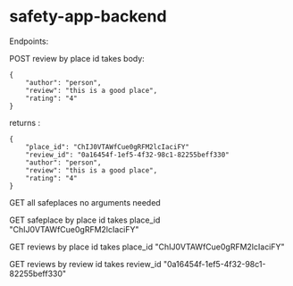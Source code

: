 # safety-app-backend


Endpoints:

POST review by place id
takes body: 
```
{
	"author": "person",
	"review": "this is a good place",
	"rating": "4"
}
```
returns : 
```
{
	"place_id": "ChIJ0VTAWfCue0gRFM2lcIaciFY"
	"review_id": "0a16454f-1ef5-4f32-98c1-82255beff330"
	"author": "person",
	"review": "this is a good place",
	"rating": "4"
}
```


GET all safeplaces
no arguments needed

GET safeplace by place id
takes place_id "ChIJ0VTAWfCue0gRFM2lcIaciFY" 

GET reviews by place id
takes place_id "ChIJ0VTAWfCue0gRFM2lcIaciFY" 

GET reviews by review id
takes review_id "0a16454f-1ef5-4f32-98c1-82255beff330"
